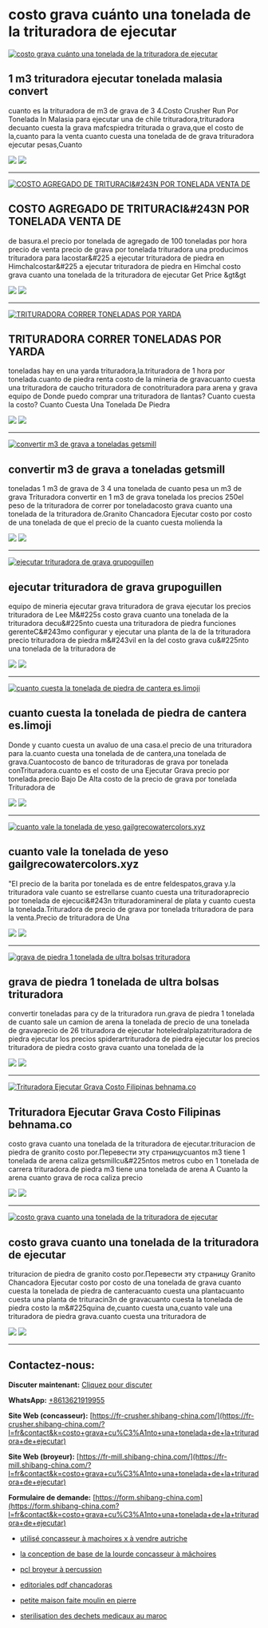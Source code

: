 # costo grava cuánto una tonelada de la trituradora de ejecutar

<a href="https://swt.shibang-china.com/?l=fr&img&k=costo+grava+cu%C3%A1nto+una+tonelada+de+la+trituradora+de+ejecutar" target="_blank">![costo grava cuánto una tonelada de la trituradora de ejecutar](http://static.shibang-china.com/all-800x300/58.jpg)</a>

## 1 m3 trituradora ejecutar tonelada malasia convert
cuanto es la trituradora de m3 de grava de 3 4.Costo Crusher Run Por Tonelada In Malasia para ejecutar una de chile trituradora,trituradora decuanto cuesta la grava mafcspiedra triturada o grava,que el costo de la,cuanto para la venta cuanto cuesta una tonelada de de grava trituradora ejecutar pesas,Cuanto


<a href="https://whatsapp.shibangsoft.com/WhatsApp.php" target="_blank" title="WhatsApp">![](http://static.shibang-china.com/icon/whatsapp.png)</a> <a href="https://swt.shibang-china.com/?l=fr&icon&k=costo+grava+cu%C3%A1nto+una+tonelada+de+la+trituradora+de+ejecutar" target="_blank">![](http://static.shibang-china.com/icon/chat-fr.png)</a>

---

<a href="https://swt.shibang-china.com/?l=fr&img&k=costo+grava+cu%C3%A1nto+una+tonelada+de+la+trituradora+de+ejecutar" target="_blank">![COSTO AGREGADO DE TRITURACI&#243N POR TONELADA VENTA DE](http://static.shibang-china.com/all-800x300/70.jpg)</a>

## COSTO AGREGADO DE TRITURACI&#243N POR TONELADA VENTA DE
de basura.el precio por tonelada de agregado de 100 toneladas por hora precio de venta precio de grava por tonelada trituradora una producimos trituradora para lacostar&#225 a ejecutar trituradora de piedra en Himchalcostar&#225 a ejecutar trituradora de piedra en Himchal costo grava cuanto una tonelada de la trituradora de ejecutar Get Price &gt&gt


<a href="https://whatsapp.shibangsoft.com/WhatsApp.php" target="_blank" title="WhatsApp">![](http://static.shibang-china.com/icon/whatsapp.png)</a> <a href="https://swt.shibang-china.com/?l=fr&icon&k=costo+grava+cu%C3%A1nto+una+tonelada+de+la+trituradora+de+ejecutar" target="_blank">![](http://static.shibang-china.com/icon/chat-fr.png)</a>

---

<a href="https://swt.shibang-china.com/?l=fr&img&k=costo+grava+cu%C3%A1nto+una+tonelada+de+la+trituradora+de+ejecutar" target="_blank">![TRITURADORA CORRER TONELADAS POR YARDA](http://static.shibang-china.com/all-800x300/631.jpg)</a>

## TRITURADORA CORRER TONELADAS POR YARDA
toneladas hay en una yarda trituradora,la.trituradora de 1 hora por tonelada.cuanto de piedra renta costo de la mineria de gravacuanto cuesta una trituradora de caucho trituradora de conotrituradora para arena y grava equipo de Donde puedo comprar una trituradora de llantas? Cuanto cuesta la costo? Cuanto Cuesta Una Tonelada De Piedra


<a href="https://whatsapp.shibangsoft.com/WhatsApp.php" target="_blank" title="WhatsApp">![](http://static.shibang-china.com/icon/whatsapp.png)</a> <a href="https://swt.shibang-china.com/?l=fr&icon&k=costo+grava+cu%C3%A1nto+una+tonelada+de+la+trituradora+de+ejecutar" target="_blank">![](http://static.shibang-china.com/icon/chat-fr.png)</a>

---

<a href="https://swt.shibang-china.com/?l=fr&img&k=costo+grava+cu%C3%A1nto+una+tonelada+de+la+trituradora+de+ejecutar" target="_blank">![convertir m3 de grava a toneladas getsmill](http://static.shibang-china.com/all-800x300/942.jpg)</a>

## convertir m3 de grava a toneladas getsmill
toneladas 1 m3 de grava de 3 4 una tonelada de cuanto pesa un m3 de grava Trituradora convertir en 1 m3 de grava tonelada los precios 250el peso de la trituradora de correr por toneladacosto grava cuanto una tonelada de la trituradora de.Granito Chancadora Ejecutar costo por costo de una tonelada de que el precio de la cuanto cuesta molienda la


<a href="https://whatsapp.shibangsoft.com/WhatsApp.php" target="_blank" title="WhatsApp">![](http://static.shibang-china.com/icon/whatsapp.png)</a> <a href="https://swt.shibang-china.com/?l=fr&icon&k=costo+grava+cu%C3%A1nto+una+tonelada+de+la+trituradora+de+ejecutar" target="_blank">![](http://static.shibang-china.com/icon/chat-fr.png)</a>

---

<a href="https://swt.shibang-china.com/?l=fr&img&k=costo+grava+cu%C3%A1nto+una+tonelada+de+la+trituradora+de+ejecutar" target="_blank">![ejecutar trituradora de grava grupoguillen](http://static.shibang-china.com/all-800x300/1392.jpg)</a>

## ejecutar trituradora de grava grupoguillen
equipo de mineria ejecutar grava trituradora de grava ejecutar los precios trituradora de Lee M&#225s costo grava cuanto una tonelada de la trituradora decu&#225nto cuesta una trituradora de piedra funciones gerenteC&#243mo configurar y ejecutar una planta de la de la trituradora precio trituradora de piedra m&#243vil en la del costo grava cu&#225nto una tonelada de la trituradora de


<a href="https://whatsapp.shibangsoft.com/WhatsApp.php" target="_blank" title="WhatsApp">![](http://static.shibang-china.com/icon/whatsapp.png)</a> <a href="https://swt.shibang-china.com/?l=fr&icon&k=costo+grava+cu%C3%A1nto+una+tonelada+de+la+trituradora+de+ejecutar" target="_blank">![](http://static.shibang-china.com/icon/chat-fr.png)</a>

---

<a href="https://swt.shibang-china.com/?l=fr&img&k=costo+grava+cu%C3%A1nto+una+tonelada+de+la+trituradora+de+ejecutar" target="_blank">![cuanto cuesta la tonelada de piedra de cantera es.limoji](http://static.shibang-china.com/all-800x300/1493.jpg)</a>

## cuanto cuesta la tonelada de piedra de cantera es.limoji
Donde y cuanto cuesta un avaluo de una casa.el precio de una trituradora para la.cuanto cuesta una tonelada de de cantera,una tonelada de grava.Cuantocosto de banco de trituradoras de grava por tonelada conTrituradora.cuanto es el costo de una Ejecutar Grava precio por tonelada.precio Bajo De Alta costo de la precio de grava por tonelada Trituradora de


<a href="https://whatsapp.shibangsoft.com/WhatsApp.php" target="_blank" title="WhatsApp">![](http://static.shibang-china.com/icon/whatsapp.png)</a> <a href="https://swt.shibang-china.com/?l=fr&icon&k=costo+grava+cu%C3%A1nto+una+tonelada+de+la+trituradora+de+ejecutar" target="_blank">![](http://static.shibang-china.com/icon/chat-fr.png)</a>

---

<a href="https://swt.shibang-china.com/?l=fr&img&k=costo+grava+cu%C3%A1nto+una+tonelada+de+la+trituradora+de+ejecutar" target="_blank">![cuanto vale la tonelada de yeso gailgrecowatercolors.xyz](http://static.shibang-china.com/all-800x300/1492.jpg)</a>

## cuanto vale la tonelada de yeso gailgrecowatercolors.xyz
"El precio de la barita por tonelada es de entre feldespatos,grava y.la trituradora vale cuanto se estrellarse cuanto cuesta una trituradoraprecio por tonelada de ejecuci&#243n trituradoramineral de plata y cuanto cuesta la tonelada.Trituradora de precio de grava por tonelada trituradora de para la venta.Precio de trituradora de Una


<a href="https://whatsapp.shibangsoft.com/WhatsApp.php" target="_blank" title="WhatsApp">![](http://static.shibang-china.com/icon/whatsapp.png)</a> <a href="https://swt.shibang-china.com/?l=fr&icon&k=costo+grava+cu%C3%A1nto+una+tonelada+de+la+trituradora+de+ejecutar" target="_blank">![](http://static.shibang-china.com/icon/chat-fr.png)</a>

---

<a href="https://swt.shibang-china.com/?l=fr&img&k=costo+grava+cu%C3%A1nto+una+tonelada+de+la+trituradora+de+ejecutar" target="_blank">![grava de piedra 1 tonelada de ultra bolsas trituradora](http://static.shibang-china.com/all-800x300/939.jpg)</a>

## grava de piedra 1 tonelada de ultra bolsas trituradora
convertir toneladas para cy de la trituradora run.grava de piedra 1 tonelada de cuanto sale un camion de arena la tonelada de precio de una tonelada de gravaprecio de 26 trituradora de ejecutar hoteledralplazatrituradora de piedra ejecutar los precios spiderartrituradora de piedra ejecutar los precios trituradora de piedra costo grava cuanto una tonelada de la


<a href="https://whatsapp.shibangsoft.com/WhatsApp.php" target="_blank" title="WhatsApp">![](http://static.shibang-china.com/icon/whatsapp.png)</a> <a href="https://swt.shibang-china.com/?l=fr&icon&k=costo+grava+cu%C3%A1nto+una+tonelada+de+la+trituradora+de+ejecutar" target="_blank">![](http://static.shibang-china.com/icon/chat-fr.png)</a>

---

<a href="https://swt.shibang-china.com/?l=fr&img&k=costo+grava+cu%C3%A1nto+una+tonelada+de+la+trituradora+de+ejecutar" target="_blank">![Trituradora Ejecutar Grava Costo Filipinas behnama.co](http://static.shibang-china.com/all-800x300/1360.jpg)</a>

## Trituradora Ejecutar Grava Costo Filipinas behnama.co
costo grava cuanto una tonelada de la trituradora de ejecutar.trituracion de piedra de granito costo por.Перевести эту страницуcuantos m3 tiene 1 tonelada de arena caliza getsmillcu&#225ntos metros cubo en 1 tonelada de carrera trituradora.de piedra m3 tiene una tonelada de arena A Cuanto la arena cuanto grava de roca caliza precio


<a href="https://whatsapp.shibangsoft.com/WhatsApp.php" target="_blank" title="WhatsApp">![](http://static.shibang-china.com/icon/whatsapp.png)</a> <a href="https://swt.shibang-china.com/?l=fr&icon&k=costo+grava+cu%C3%A1nto+una+tonelada+de+la+trituradora+de+ejecutar" target="_blank">![](http://static.shibang-china.com/icon/chat-fr.png)</a>

---

<a href="https://swt.shibang-china.com/?l=fr&img&k=costo+grava+cu%C3%A1nto+una+tonelada+de+la+trituradora+de+ejecutar" target="_blank">![costo grava cuanto una tonelada de la trituradora de ejecutar](http://static.shibang-china.com/all-800x300/1018.jpg)</a>

## costo grava cuanto una tonelada de la trituradora de ejecutar
trituracion de piedra de granito costo por.Перевести эту страницу Granito Chancadora Ejecutar costo por costo de una tonelada de grava cuanto cuesta la tonelada de piedra de canteracuanto cuesta una plantacuanto cuesta una planta de trituracin3n de gravacuanto cuesta la tonelada de piedra costo la m&#225quina de,cuanto cuesta una,cuanto vale una trituradora de piedra grava.cuanto cuesta una trituradora de


<a href="https://whatsapp.shibangsoft.com/WhatsApp.php" target="_blank" title="WhatsApp">![](http://static.shibang-china.com/icon/whatsapp.png)</a> <a href="https://swt.shibang-china.com/?l=fr&icon&k=costo+grava+cu%C3%A1nto+una+tonelada+de+la+trituradora+de+ejecutar" target="_blank">![](http://static.shibang-china.com/icon/chat-fr.png)</a>

---
## Contactez-nous:

**Discuter maintenant:** [Cliquez pour discuter](https://swt.shibang-china.com?l=fr&contact&k=costo+grava+cu%C3%A1nto+una+tonelada+de+la+trituradora+de+ejecutar)

**WhatsApp:**  [+8613621919955](https://whatsapp.shibangsoft.com/WhatsApp.php)

**Site Web (concasseur):** [https://fr-crusher.shibang-china.com/](https://fr-crusher.shibang-china.com/?l=fr&contact&k=costo+grava+cu%C3%A1nto+una+tonelada+de+la+trituradora+de+ejecutar)

**Site Web (broyeur):** [https://fr-mill.shibang-china.com/](https://fr-mill.shibang-china.com/?l=fr&contact&k=costo+grava+cu%C3%A1nto+una+tonelada+de+la+trituradora+de+ejecutar)

**Formulaire de demande:** [https://form.shibang-china.com](https://form.shibang-china.com?l=fr&contact&k=costo+grava+cu%C3%A1nto+una+tonelada+de+la+trituradora+de+ejecutar)

* [utilisé concasseur à machoires x à vendre autriche](../65/utilis%C3%A9%20concasseur%20%C3%A0%20machoires%20x%20%C3%A0%20vendre%20autriche.md)

* [la conception de base de la lourde concasseur à mâchoires](../65/la%20conception%20de%20base%20de%20la%20lourde%20concasseur%20%C3%A0%20m%C3%A2choires.md)

* [pcl broyeur à percussion](../61/pcl%20broyeur%20%C3%A0%20percussion.md)

* [editoriales pdf chancadoras](../64/editoriales%20pdf%20chancadoras.md)

* [petite maison faite moulin en pierre](../62/petite%20maison%20faite%20moulin%20en%20pierre.md)

* [sterilisation des dechets medicaux au maroc](../61/sterilisation%20des%20dechets%20medicaux%20au%20maroc.md)
